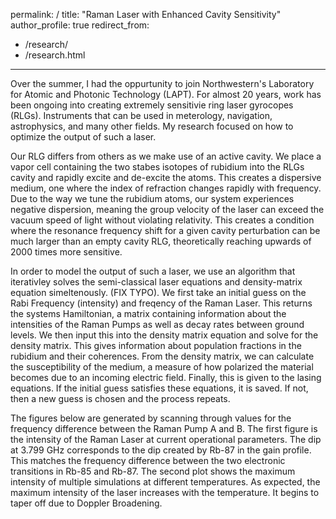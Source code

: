 permalink: /
title: "Raman Laser with Enhanced Cavity Sensitivity"
author_profile: true
redirect_from: 
  - /research/
  - /research.html
---

Over the summer, I had the oppurtunity to join Northwestern's Laboratory for Atomic and Photonic Technology (LAPT). For almost 20 years, work has been ongoing into creating extremely sensitivie ring laser gyrocopes (RLGs). Instruments that can be used in meterology, navigation, astrophysics, and many other fields. My research focused on how to optimize the output of such a laser. 

Our RLG differs from others as we make use of an active cavity. We place a vapor cell containing the two stabes isotopes of rubidium into the RLGs cavity and rapidly excite and de-excite the atoms. This creates a dispersive medium, one where the index of refraction changes rapidly with frequency. Due to the way we tune the rubidium atoms, our system experiences negative dispersion, meaning the group velocity of the laser can exceed the vacuum speed of light without violating relativity. This creates a condition where the resonance frequency shift for a given cavity perturbation can be much larger than an empty cavity RLG, theoretically reaching upwards of 2000 times more sensitive. 

In order to model the output of such a laser, we use an algorithm that iterativley solves the semi-classical laser equations and density-matrix equation simeltenously. (FIX TYPO). We first take an initial guess on the Rabi Frequency (intensity) and freqency of the Raman Laser. This returns the systems Hamiltonian, a matrix containing information about the intensities of the Raman Pumps as well as decay rates between ground levels. We then input this into the density matrix equation and solve for the density matrix. This gives information about population fractions in the rubidium and their coherences. From the density matrix, we can calculate the susceptibility of the medium, a measure of how polarized the material becomes due to an incoming electric field. Finally, this is given to the lasing equations. If the initial guess satisfies these equations, it is saved. If not, then a new guess is chosen and the process repeats. 

The figures below are generated by scanning through values for the frequency difference between the Raman Pump A and B. The first figure is the intensity of the Raman Laser at current operational parameters. The dip at 3.799 GHz corresponds to the dip created by Rb-87 in the gain profile. This matches the frequency difference between the two electronic transitions in Rb-85 and Rb-87. The second plot shows the maximum intensity of multiple simulations at different temperatures. As expected, the maximum intensity of the laser increases with the temperature. It begins to taper off due to Doppler Broadening. 




